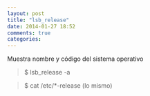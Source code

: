 ```yaml
---
layout: post
title: "lsb_release"
date: 2014-01-27 18:52
comments: true
categories: 
---
```

Muestra nombre y código del sistema operativo

>$ lsb_release -a 

>$ cat /etc/*-release (lo mismo)

